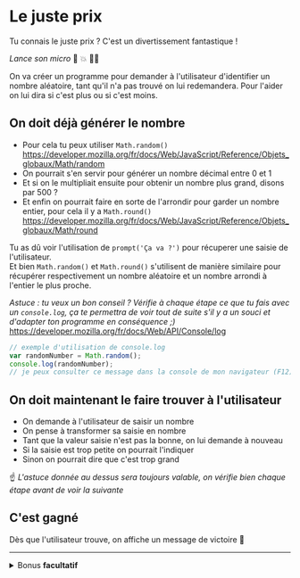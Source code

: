 # Le juste prix

Tu connais le juste prix ? C'est un divertissement fantastique !

_Lance son micro_ :microphone: :boom: :man_facepalming:

On va créer un programme pour demander à l'utilisateur d'identifier un nombre aléatoire, tant qu'il n'a pas trouvé on lui redemandera. Pour l'aider on lui dira si c'est plus ou si c'est moins.

## On doit déjà générer le nombre

- Pour cela tu peux utiliser `Math.random()`  
https://developer.mozilla.org/fr/docs/Web/JavaScript/Reference/Objets_globaux/Math/random  
- On pourrait s'en servir pour générer un nombre décimal entre 0 et 1
- Et si on le multipliait ensuite pour obtenir un nombre plus grand, disons par 500 ?
- Et enfin on pourrait faire en sorte de l'arrondir pour garder un nombre entier, pour cela il y a `Math.round()`  
https://developer.mozilla.org/fr/docs/Web/JavaScript/Reference/Objets_globaux/Math/round

Tu as dû voir l'utilisation de `prompt('Ça va ?')` pour récuperer une saisie de l'utilisateur.  
Et bien `Math.random()` et `Math.round()` s'utilisent de manière similaire pour récupérer respectivement un nombre aléatoire et un nombre arrondi à l'entier le plus proche.

_Astuce : tu veux un bon conseil ? Vérifie à chaque étape ce que tu fais avec un `console.log`, ça te permettra de voir tout de suite s'il y a un souci et d'adapter ton programme en conséquence ;)_  
https://developer.mozilla.org/fr/docs/Web/API/Console/log
```js
// exemple d'utilisation de console.log
var randomNumber = Math.random();
console.log(randomNumber);
// je peux consulter ce message dans la console de mon navigateur (F12)
```

## On doit maintenant le faire trouver à l'utilisateur

- On demande à l'utilisateur de saisir un nombre
- On pense à transformer sa saisie en nombre
- Tant que la valeur saisie n'est pas la bonne, on lui demande à nouveau
- Si la saisie est trop petite on pourrait l'indiquer
- Sinon on pourrait dire que c'est trop grand

:point_up: _L'astuce donnée au dessus sera toujours valable, on vérifie bien chaque étape avant de voir la suivante_

## C'est gagné

Dès que l'utilisateur trouve, on affiche un message de victoire :tada:

---

<details>
<summary>
  Bonus <strong>facultatif</strong>
</summary>

## On compte les essais

On pourrait imaginer d'initialiser un compteur au début du programme.  
Ensuite à chaque essai on l'incrémente.  
Dans le message de victoire, on pourrait afficher le nombre d'essais.
</details>